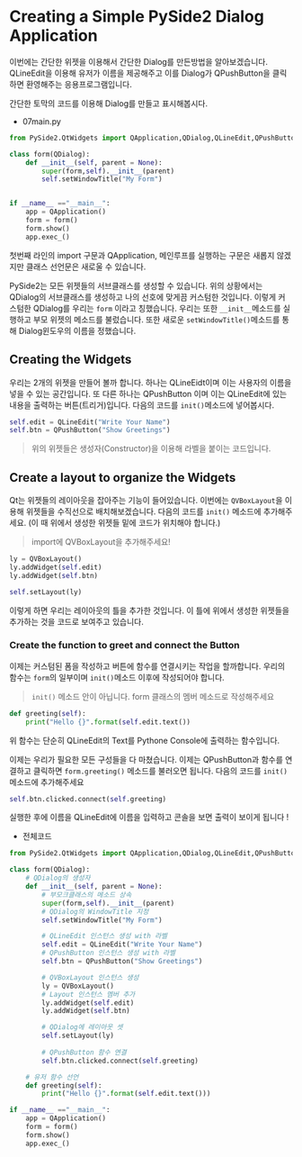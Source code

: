 # Creating a Simple PySide2 Dialog Application
이번에는 간단한 위젯을 이용해서 간단한 Dialog를 만든방법을 알아보겠습니다. QLineEdit을 이용해 유저가 이름을 제공해주고 이를 Dialog가 QPushButton을 클릭하면 환영해주는 응용프로그램입니다.

간단한 토막의 코드를 이용해 Dialog를 만들고 표시해봅시다.

- 07main.py
```python
from PySide2.QtWidgets import QApplication,QDialog,QLineEdit,QPushButton

class form(QDialog):
    def __init__(self, parent = None):
        super(form,self).__init__(parent)
        self.setWindowTitle("My Form")


if __name__ =="__main__":
    app = QApplication()
    form = form()
    form.show()
    app.exec_()
```
첫번째 라인의 import 구문과 QApplication, 메인루프를 실행하는 구문은 새롭지 않겠지만 클래스 선언문은 새로울 수 있습니다. 

PySide2는 모든 위젯들의 서브클래스를 생성할 수 있습니다. 위의 상황에서는 QDialog의 서브클래스를 생성하고 나의 선호에 맞게끔 커스텀한 것입니다. 이렇게 커스텀한 QDialog를 우리는 `form` 이라고 칭했습니다. 우리는 또한 `__init__`메소드를 실행하고 부모 위젯의 메소드를 불렀습니다. 또한 새로운 `setWindowTitle()`메소드를 통해 Dialog윈도우의 이름을 정했습니다. 


## Creating the Widgets
우리는 2개의 위젯을 만들어 볼까 합니다. 하나는 QLineEidt이며 이는 사용자의 이름을 넣을 수 있는 공간입니다. 또 다른 하나는 QPushButton 이며 이는 QLineEdit에 있는 내용을 출력하는 버튼(트리거)입니다. 다음의 코드를 `init()`메소드에 넣어봅시다.

```python
self.edit = QLineEdit("Write Your Name")
self.btn = QPushButton("Show Greetings")
```
> 위의 위젯들은 생성자(Constructor)을 이용해 라벨을 붙이는 코드입니다.

## Create a layout to organize the Widgets
Qt는 위젯들의 레이아웃을 잡아주는 기능이 들어있습니다. 이번에는 `QVBoxLayout`을 이용해 위젯들을 수직선으로 배치해보겠습니다. 다음의 코드를 `init()` 메소드에 추가해주세요. (이 때 위에서 생성한 위젯들 밑에 코드가 위치해야 합니다.)
> import에 QVBoxLayout을 추가해주세요!

```python
ly = QVBoxLayout()
ly.addWidget(self.edit)
ly.addWidget(self.btn)

self.setLayout(ly)
```
이렇게 하면 우리는 레이아웃의 틀을 추가한 것입니다. 이 틀에 위에서 생성한 위젯들을 추가하는 것을 코드로 보여주고 있습니다.

### Create the function to greet and connect the Button
이제는 커스텀된 폼을 작성하고 버튼에 함수를 연결시키는 작업을 할까합니다. 우리의 함수는 `form`의 일부이며 `init()`메소드 이후에 작성되어야 합니다.

> `init()` 메소드 안이 아닙니다. form 클래스의 멤버 메소드로 작성해주세요

```python
def greeting(self):
    print("Hello {}".format(self.edit.text())
```
위 함수는 단순히 QLineEdit의 Text를 Pythone Console에 출력하는 함수입니다. 

이제는 우리가 필요한 모든 구성들을 다 마쳤습니다. 이제는 QPushButton과 함수를 연결하고 클릭하면 `form.greeting()` 메소드를 불러오면 됩니다. 다음의 코드를 `init()` 메소드에 추가해주세요

```python
self.btn.clicked.connect(self.greeting)
```
실행한 후에 이름을 QLineEdit에 이름을 입력하고 콘솔을 보면 출력이 보이게 됩니다 !

- 전체코드
```python
from PySide2.QtWidgets import QApplication,QDialog,QLineEdit,QPushButton,QVBoxLayout

class form(QDialog):
    # QDialog의 생성자
    def __init__(self, parent = None):
        # 부모크클래스의 메소드 상속
        super(form,self).__init__(parent)
        # QDialog의 WindowTitle 지정
        self.setWindowTitle("My Form")

        # QLineEdit 인스턴스 생성 with 라벨
        self.edit = QLineEdit("Write Your Name")
        # QPushButton 인스턴스 생성 with 라벨
        self.btn = QPushButton("Show Greetings")

        # QVBoxLayout 인스턴스 생성
        ly = QVBoxLayout()
        # Layout 인스턴스 멤버 추가
        ly.addWidget(self.edit)
        ly.addWidget(self.btn)

        # QDialog에 레이아웃 셋
        self.setLayout(ly)
        
        # QPushButton 함수 연결
        self.btn.clicked.connect(self.greeting)

    # 유저 함수 선언
    def greeting(self):
        print("Hello {}".format(self.edit.text()))

if __name__ =="__main__":
    app = QApplication()
    form = form()
    form.show()
    app.exec_()
```